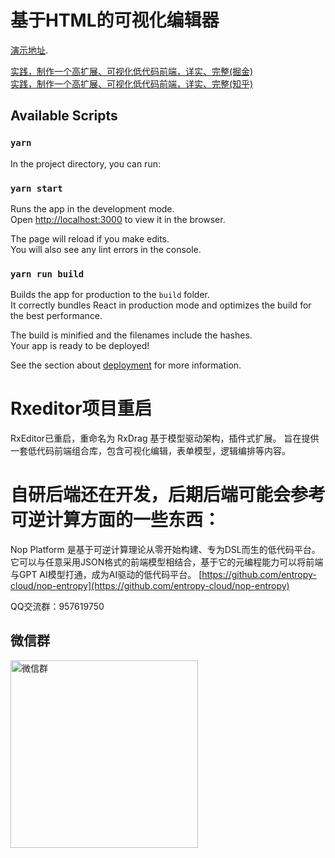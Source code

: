 # 基于HTML的可视化编辑器

[演示地址](https://rxeditor.vercel.app/). 

[实践，制作一个高扩展、可视化低代码前端，详实、完整(掘金)](https://juejin.cn/post/7205361008272326716)  
[实践，制作一个高扩展、可视化低代码前端，详实、完整(知乎)](https://zhuanlan.zhihu.com/p/610182592)  
## Available Scripts

### `yarn`

In the project directory, you can run:

### `yarn start`

Runs the app in the development mode.\
Open [http://localhost:3000](http://localhost:3000) to view it in the browser.

The page will reload if you make edits.\
You will also see any lint errors in the console.

### `yarn run build`

Builds the app for production to the `build` folder.\
It correctly bundles React in production mode and optimizes the build for the best performance.

The build is minified and the filenames include the hashes.\
Your app is ready to be deployed!

See the section about [deployment](https://facebook.github.io/create-react-app/docs/deployment) for more information.


# Rxeditor项目重启

RxEditor已重启，重命名为 RxDrag 基于模型驱动架构，插件式扩展。 
旨在提供一套低代码前端组合库，包含可视化编辑，表单模型，逻辑编排等内容。

# 自研后端还在开发，后期后端可能会参考可逆计算方面的一些东西：
Nop Platform 是基于可逆计算理论从零开始构建、专为DSL而生的低代码平台。它可以与任意采用JSON格式的前端模型相结合，基于它的元编程能力可以将前端与GPT AI模型打通，成为AI驱动的低代码平台。 
[https://github.com/entropy-cloud/nop-entropy](https://github.com/entropy-cloud/nop-entropy)

QQ交流群：957619750  

## 微信群 

<img src="https://github.com/rxdrag/rxeditor/blob/master/doc/images/wechatgroup.jpg?raw=true" alt="微信群" width="300" />

